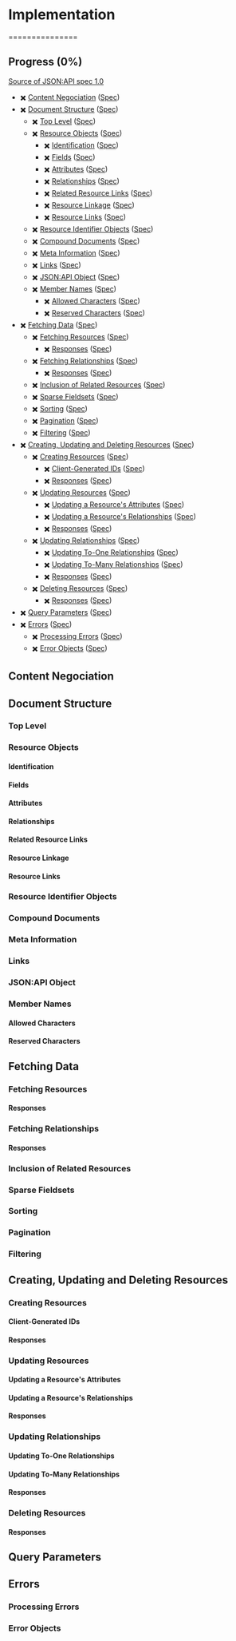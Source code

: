 # Implementation

===============

## Progress (0%)

[Source of JSON:API spec 1.0](https://jsonapi.org/format/1.0/)

* :heavy_multiplication_x: [Content Negociation](#content-negotiation) ([Spec](https://jsonapi.org/format/1.0/#content-negotiation))
* :heavy_multiplication_x: [Document Structure](#document-structure) ([Spec](https://jsonapi.org/format/1.0/#document-structure))
    * :heavy_multiplication_x: [Top Level](#document-top-level) ([Spec](https://jsonapi.org/format/1.0/#document-top-level))
    * :heavy_multiplication_x: [Resource Objects](#document-resource-objects) ([Spec](https://jsonapi.org/format/1.0/#document-resource-objects))
        * :heavy_multiplication_x: [Identification](#document-resource-object-identification) ([Spec](https://jsonapi.org/format/1.0/#document-resource-object-identification))
        * :heavy_multiplication_x: [Fields](#document-resource-object-fields) ([Spec](https://jsonapi.org/format/1.0/#document-resource-object-fields))
        * :heavy_multiplication_x: [Attributes](#document-resource-object-attributes) ([Spec](https://jsonapi.org/format/1.0/#document-resource-object-attributes))
        * :heavy_multiplication_x: [Relationships](#document-resource-object-relationships) ([Spec](https://jsonapi.org/format/1.0/#document-resource-object-relationships))
        * :heavy_multiplication_x: [Related Resource Links](#document-resource-object-related-resource-links) ([Spec](https://jsonapi.org/format/1.0/#document-resource-object-related-resource-links))
        * :heavy_multiplication_x: [Resource Linkage](#document-resource-object-resource-linkage) ([Spec](https://jsonapi.org/format/1.0/#document-resource-object-resource-linkage))
        * :heavy_multiplication_x: [Resource Links](#document-resource-object-resource-links) ([Spec](https://jsonapi.org/format/1.0/#document-resource-object-resource-links))
    * :heavy_multiplication_x: [Resource Identifier Objects](#document-resource-identifier-objects) ([Spec](https://jsonapi.org/format/1.0/#document-resource-identifier-objects))
    * :heavy_multiplication_x: [Compound Documents](#document-compound-documents) ([Spec](https://jsonapi.org/format/1.0/#document-compound-documents))
    * :heavy_multiplication_x: [Meta Information](#document-meta) ([Spec](https://jsonapi.org/format/1.0/#document-meta))
    * :heavy_multiplication_x: [Links](#document-links) ([Spec](https://jsonapi.org/format/1.0/#document-links))
    * :heavy_multiplication_x: [JSON:API Object](#document-jsonapi-object) ([Spec](https://jsonapi.org/format/1.0/#document-jsonapi-object))
    * :heavy_multiplication_x: [Member Names](#document-member-names) ([Spec](https://jsonapi.org/format/1.0/#document-member-names))
        * :heavy_multiplication_x: [Allowed Characters](#document-member-names-allowed-characters) ([Spec](https://jsonapi.org/format/1.0/#document-member-names-allowed-characters))
        * :heavy_multiplication_x: [Reserved Characters](#document-member-names-reserved-characters) ([Spec](https://jsonapi.org/format/1.0/#document-member-names-reserved-characters))
* :heavy_multiplication_x: [Fetching Data](#fetching) ([Spec](https://jsonapi.org/format/1.0/#fetching))
    * :heavy_multiplication_x: [Fetching Resources](#fetching-resources) ([Spec](https://jsonapi.org/format/1.0/#fetching-resources))
        * :heavy_multiplication_x: [Responses](#fetching-resources-responses) ([Spec](https://jsonapi.org/format/1.0/#fetching-resources-responses))
    * :heavy_multiplication_x: [Fetching Relationships](#fetching-relationships) ([Spec](https://jsonapi.org/format/1.0/#fetching-relationships))
        * :heavy_multiplication_x: [Responses](#fetching-relationships-responses) ([Spec](https://jsonapi.org/format/1.0/#fetching-relationships-responses))
    * :heavy_multiplication_x: [Inclusion of Related Resources](#fetching-includes) ([Spec](https://jsonapi.org/format/1.0/#fetching-includes))
    * :heavy_multiplication_x: [Sparse Fieldsets](#fetching-sparse-fieldsets) ([Spec](https://jsonapi.org/format/1.0/#fetching-sparse-fieldsets))
    * :heavy_multiplication_x: [Sorting](#fetching-sorting) ([Spec](https://jsonapi.org/format/1.0/#fetching-sorting))
    * :heavy_multiplication_x: [Pagination](#fetching-pagination) ([Spec](https://jsonapi.org/format/1.0/#fetching-pagination))
    * :heavy_multiplication_x: [Filtering](#fetching-filtering) ([Spec](https://jsonapi.org/format/1.0/#fetching-filtering))
* :heavy_multiplication_x: [Creating, Updating and Deleting Resources](#crud) ([Spec](https://jsonapi.org/format/1.0/#crud))
    * :heavy_multiplication_x: [Creating Resources](#crud-creating) ([Spec](https://jsonapi.org/format/1.0/#crud-creating))
        * :heavy_multiplication_x: [Client-Generated IDs](#crud-creating-client-ids) ([Spec](https://jsonapi.org/format/1.0/#crud-creating-client-ids))
        * :heavy_multiplication_x: [Responses](#crud-creating-responses) ([Spec](https://jsonapi.org/format/1.0/#crud-creating-responses))
    * :heavy_multiplication_x: [Updating Resources](#crud-updating) ([Spec](https://jsonapi.org/format/1.0/#crud-updating))
        * :heavy_multiplication_x: [Updating a Resource's Attributes](#crud-updating-resource-attributes) ([Spec](https://jsonapi.org/format/1.0/#crud-updating-resource-attributes))
        * :heavy_multiplication_x: [Updating a Resource's Relationships](#crud-updating-resource-relationships) ([Spec](https://jsonapi.org/format/1.0/#crud-updating-resource-relationships))
        * :heavy_multiplication_x: [Responses](#crud-updating-responses) ([Spec](https://jsonapi.org/format/1.0/#crud-updating-responses))
    * :heavy_multiplication_x: [Updating Relationships](#crud-updating-relationships) ([Spec](https://jsonapi.org/format/1.0/#crud-updating-relationships))
        * :heavy_multiplication_x: [Updating To-One Relationships](#crud-updating-to-one-relationships) ([Spec](https://jsonapi.org/format/1.0/#crud-updating-to-one-relationships))
        * :heavy_multiplication_x: [Updating To-Many Relationships](#crud-updating-to-many-relationships) ([Spec](https://jsonapi.org/format/1.0/#crud-updating-to-many-relationships))
        * :heavy_multiplication_x: [Responses](#crud-updating-relationships-responses) ([Spec](https://jsonapi.org/format/1.0/#crud-updating-relationships-responses))
    * :heavy_multiplication_x: [Deleting Resources](#crud-deleting) ([Spec](https://jsonapi.org/format/1.0/#crud-deleting))
        * :heavy_multiplication_x: [Responses](#crud-deleting-responses) ([Spec](https://jsonapi.org/format/1.0/#crud-deleting-responses))
* :heavy_multiplication_x: [Query Parameters](#query-parameters) ([Spec](https://jsonapi.org/format/1.0/#query-parameters))
* :heavy_multiplication_x: [Errors](#errors) ([Spec](https://jsonapi.org/format/1.0/#errors))
    * :heavy_multiplication_x: [Processing Errors](#errors-processing) ([Spec](https://jsonapi.org/format/1.0/#errors-processing))
    * :heavy_multiplication_x: [Error Objects](#error-objects) ([Spec](https://jsonapi.org/format/1.0/#error-objects))

<h2 id="content-negotiation">Content Negociation</h2>
<h2 id="document-structure">Document Structure</h2>
    <h3 id="document-top-level">Top Level</h3>
    <h3 id="document-resource-objects">Resource Objects</h3>
        <h4 id="document-resource-object-identification">Identification</h4>
        <h4 id="document-resource-object-fields">Fields</h4>
        <h4 id="document-resource-object-attributes">Attributes</h4>
        <h4 id="document-resource-object-relationships">Relationships</h4>
        <h4 id="document-resource-object-related-resource-links">Related Resource Links</h4>
        <h4 id="document-resource-object-resource-linkage">Resource Linkage</h4>
        <h4 id="document-resource-object-resource-links">Resource Links</h4>
    <h3 id="document-resource-identifier-objects">Resource Identifier Objects</h3>
    <h3 id="document-compound-documents">Compound Documents</h3>
    <h3 id="document-meta">Meta Information</h3>
    <h3 id="document-links">Links</h3>
    <h3 id="document-jsonapi-object">JSON:API Object</h3>
    <h3 id="document-member-names">Member Names</h3>
        <h4 id="document-member-names-allowed-characters">Allowed Characters</h4>
        <h4 id="document-member-names-reserved-characters">Reserved Characters</h4>
<h2 id="fetching">Fetching Data</h2>
    <h3 id="fetching-resources">Fetching Resources</h3>
        <h4 id="fetching-resources-responses">Responses</h4>
    <h3 id="fetching-relationships">Fetching Relationships</h3>
        <h4 id="fetching-relationships-responses">Responses</h4>
    <h3 id="fetching-includes">Inclusion of Related Resources</h3>
    <h3 id="fetching-sparse-fieldsets">Sparse Fieldsets</h3>
    <h3 id="fetching-sorting">Sorting</h3>
    <h3 id="fetching-pagination">Pagination</h3>
    <h3 id="fetching-filtering">Filtering</h3>
<h2 id="crud">Creating, Updating and Deleting Resources</h2>
    <h3 id="crud-creating">Creating Resources</h3>
        <h4 id="crud-creating-client-ids">Client-Generated IDs</h4>
        <h4 id="crud-creating-responses">Responses</h4>
    <h3 id="crud-updating">Updating Resources</h3>
        <h4 id="crud-updating-resource-attributes">Updating a Resource's Attributes</h4>
        <h4 id="crud-updating-resource-relationships">Updating a Resource's Relationships</h4>
        <h4 id="crud-updating-responses">Responses</h4>
    <h3 id="crud-updating-relationships">Updating Relationships</h3>
        <h4 id="crud-updating-to-one-relationships">Updating To-One Relationships</h4>
        <h4 id="crud-updating-to-many-relationships">Updating To-Many Relationships</h4>
        <h4 id="crud-updating-relationships-responses">Responses</h4>
    <h3 id="crud-deleting">Deleting Resources</h3>
        <h4 id="crud-deleting-responses">Responses</h4>
<h2 id="query-parameters">Query Parameters</h2>
<h2 id="errors">Errors</h2>
    <h3 id="errors-processing">Processing Errors</h3>
    <h3 id="error-objects">Error Objects</h3>
